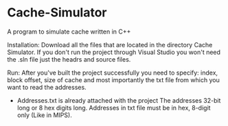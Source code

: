# Cache-Simulator
A program to simulate cache written in C++

Installation:
Download all the files that are located in the directory Cache Simulator.
If you don't run the project through Visual Studio you won't need the .sln file just the headrs and source files.

Run:
After you've built the project successfully you need to specify: index, block offset, size of cache and most importantly the txt file from which you want to read the addresses.
- Addresses.txt is already attached with the project
The addresses 32-bit long or 8 hex digits long. Addresses in txt file must be in hex, 8-digit only (Like in MIPS).

